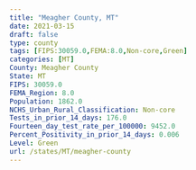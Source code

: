 ```yaml
---
title: "Meagher County, MT"
date: 2021-03-15
draft: false
type: county
tags: [FIPS:30059.0,FEMA:8.0,Non-core,Green]
categories: [MT]
County: Meagher County
State: MT
FIPS: 30059.0
FEMA_Region: 8.0
Population: 1862.0
NCHS_Urban_Rural_Classification: Non-core
Tests_in_prior_14_days: 176.0
Fourteen_day_test_rate_per_100000: 9452.0
Percent_Positivity_in_prior_14_days: 0.006
Level: Green
url: /states/MT/meagher-county
---
```



